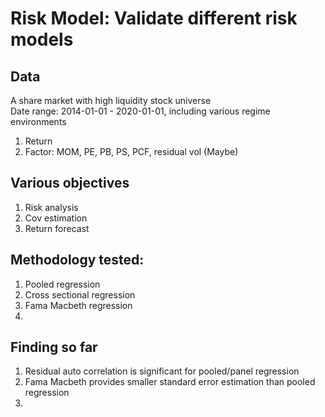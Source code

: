 # Risk Model: Validate different risk models


## Data
A share market with high liquidity stock universe \
Date range: 2014-01-01 - 2020-01-01, including various regime environments
1. Return
2. Factor: MOM, PE, PB, PS, PCF, residual vol (Maybe)

## Various objectives
1. Risk analysis
2. Cov estimation
3. Return forecast

## Methodology tested:
1. Pooled regression
2. Cross sectional regression
3. Fama Macbeth regression
4. 

## Finding so far
1. Residual auto correlation is significant for pooled/panel regression
2. Fama Macbeth provides smaller standard error estimation than pooled regression
3. 



